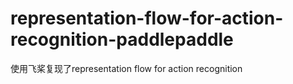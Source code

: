 # representation-flow-for-action-recognition-paddlepaddle
使用飞桨复现了representation flow for action recognition
